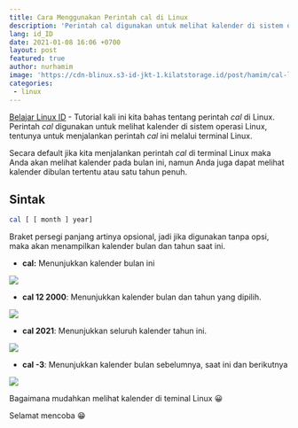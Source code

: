 ```yaml
---
title: Cara Menggunakan Perintah cal di Linux
description: 'Perintah cal digunakan untuk melihat kalender di sistem operasi Linux, tentunya untuk menjalankan perintah cal ini melalui terminal Linux'
lang: id_ID
date: 2021-01-08 16:06 +0700
layout: post
featured: true
author: nurhamim
image: 'https://cdn-blinux.s3-id-jkt-1.kilatstorage.id/post/hamim/cal-linux.png'
categories:
 - linux
---
```


[Belajar Linux ID](https://belajarlinux.id) - Tutorial kali ini kita bahas tentang perintah *cal* di Linux. Perintah *cal* digunakan untuk melihat kalender di sistem operasi Linux, tentunya untuk menjalankan perintah *cal* ini melalui terminal Linux.  

Secara default jika kita menjalankan perintah *cal* di terminal Linux maka Anda akan melihat kalender pada bulan ini, namun Anda juga dapat melihat kalender dibulan tertentu atau satu tahun penuh.

## Sintak

```bash
cal [ [ month ] year]
```

Braket persegi panjang artinya opsional, jadi jika digunakan tanpa opsi, maka akan menampilkan kalender bulan dan tahun saat ini.

- **cal:** Menunjukkan kalender bulan ini

![](https://cdn-blinux.s3-id-jkt-1.kilatstorage.id/post/hamim/cal1.png)

- **cal 12 2000**: Menunjukkan kalender bulan dan tahun yang dipilih.

![](https://cdn-blinux.s3-id-jkt-1.kilatstorage.id/post/hamim/cal2.png)

- **cal 2021**: Menunjukkan seluruh kalender tahun ini.

![](https://cdn-blinux.s3-id-jkt-1.kilatstorage.id/post/hamim/cal3.png)

- **cal -3**: Menunjukkan kalender bulan sebelumnya, saat ini dan berikutnya

![](https://cdn-blinux.s3-id-jkt-1.kilatstorage.id/post/hamim/cal4.png)

Bagaimana mudahkan melihat kalender di teminal Linux 😀

Selamat mencoba 😁